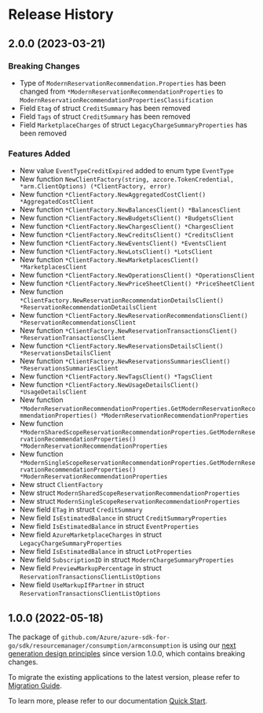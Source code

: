 # Release History

## 2.0.0 (2023-03-21)
### Breaking Changes

- Type of `ModernReservationRecommendation.Properties` has been changed from `*ModernReservationRecommendationProperties` to `ModernReservationRecommendationPropertiesClassification`
- Field `Etag` of struct `CreditSummary` has been removed
- Field `Tags` of struct `CreditSummary` has been removed
- Field `MarketplaceCharges` of struct `LegacyChargeSummaryProperties` has been removed

### Features Added

- New value `EventTypeCreditExpired` added to enum type `EventType`
- New function `NewClientFactory(string, azcore.TokenCredential, *arm.ClientOptions) (*ClientFactory, error)`
- New function `*ClientFactory.NewAggregatedCostClient() *AggregatedCostClient`
- New function `*ClientFactory.NewBalancesClient() *BalancesClient`
- New function `*ClientFactory.NewBudgetsClient() *BudgetsClient`
- New function `*ClientFactory.NewChargesClient() *ChargesClient`
- New function `*ClientFactory.NewCreditsClient() *CreditsClient`
- New function `*ClientFactory.NewEventsClient() *EventsClient`
- New function `*ClientFactory.NewLotsClient() *LotsClient`
- New function `*ClientFactory.NewMarketplacesClient() *MarketplacesClient`
- New function `*ClientFactory.NewOperationsClient() *OperationsClient`
- New function `*ClientFactory.NewPriceSheetClient() *PriceSheetClient`
- New function `*ClientFactory.NewReservationRecommendationDetailsClient() *ReservationRecommendationDetailsClient`
- New function `*ClientFactory.NewReservationRecommendationsClient() *ReservationRecommendationsClient`
- New function `*ClientFactory.NewReservationTransactionsClient() *ReservationTransactionsClient`
- New function `*ClientFactory.NewReservationsDetailsClient() *ReservationsDetailsClient`
- New function `*ClientFactory.NewReservationsSummariesClient() *ReservationsSummariesClient`
- New function `*ClientFactory.NewTagsClient() *TagsClient`
- New function `*ClientFactory.NewUsageDetailsClient() *UsageDetailsClient`
- New function `*ModernReservationRecommendationProperties.GetModernReservationRecommendationProperties() *ModernReservationRecommendationProperties`
- New function `*ModernSharedScopeReservationRecommendationProperties.GetModernReservationRecommendationProperties() *ModernReservationRecommendationProperties`
- New function `*ModernSingleScopeReservationRecommendationProperties.GetModernReservationRecommendationProperties() *ModernReservationRecommendationProperties`
- New struct `ClientFactory`
- New struct `ModernSharedScopeReservationRecommendationProperties`
- New struct `ModernSingleScopeReservationRecommendationProperties`
- New field `ETag` in struct `CreditSummary`
- New field `IsEstimatedBalance` in struct `CreditSummaryProperties`
- New field `IsEstimatedBalance` in struct `EventProperties`
- New field `AzureMarketplaceCharges` in struct `LegacyChargeSummaryProperties`
- New field `IsEstimatedBalance` in struct `LotProperties`
- New field `SubscriptionID` in struct `ModernChargeSummaryProperties`
- New field `PreviewMarkupPercentage` in struct `ReservationTransactionsClientListOptions`
- New field `UseMarkupIfPartner` in struct `ReservationTransactionsClientListOptions`


## 1.0.0 (2022-05-18)

The package of `github.com/Azure/azure-sdk-for-go/sdk/resourcemanager/consumption/armconsumption` is using our [next generation design principles](https://azure.github.io/azure-sdk/general_introduction.html) since version 1.0.0, which contains breaking changes.

To migrate the existing applications to the latest version, please refer to [Migration Guide](https://aka.ms/azsdk/go/mgmt/migration).

To learn more, please refer to our documentation [Quick Start](https://aka.ms/azsdk/go/mgmt).